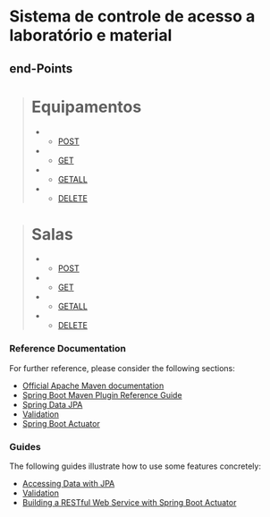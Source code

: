 # Sistema de controle de acesso a laboratório e material

## end-Points

> # Equipamentos
> - * [POST](Localhost:8082/equipamento)
> - * [GET](Localhost:8082/equipamento/{id})
> - * [GETALL](Localhost:8082/equipamento)
> - * [DELETE](Localhost:8082/equipamento/{id})

> # Salas
> - * [POST](Localhost:8082/sala)
> - * [GET](Localhost:8082/sala/{id})
> - * [GETALL](Localhost:8082/sala)
> - * [DELETE](Localhost:8082/sala/{id})


### Reference Documentation
For further reference, please consider the following sections:

* [Official Apache Maven documentation](https://maven.apache.org/guides/index.html)
* [Spring Boot Maven Plugin Reference Guide](https://docs.spring.io/spring-boot/docs/2.7.3/maven-plugin/reference/html/)
* [Spring Data JPA](https://docs.spring.io/spring-boot/docs/2.7.3/reference/htmlsingle/#data.sql.jpa-and-spring-data)
* [Validation](https://docs.spring.io/spring-boot/docs/2.7.3/reference/htmlsingle/#io.validation)
* [Spring Boot Actuator](https://docs.spring.io/spring-boot/docs/2.7.3/reference/htmlsingle/#actuator)



### Guides
The following guides illustrate how to use some features concretely:

* [Accessing Data with JPA](https://spring.io/guides/gs/accessing-data-jpa/)
* [Validation](https://spring.io/guides/gs/validating-form-input/)
* [Building a RESTful Web Service with Spring Boot Actuator](https://spring.io/guides/gs/actuator-service/)

